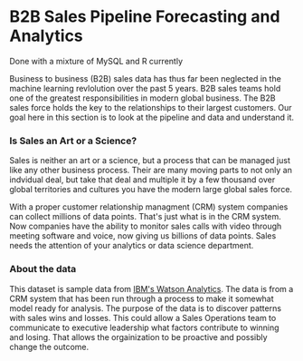 # B2B Sales Pipeline Forecasting and Analytics
Done with a mixture of MySQL and R currently

Business to business (B2B) sales data has thus far been neglected in the machine learning revlolution over the past 5 years. B2B sales teams hold one of the greatest responsibilities in modern global business. The B2B sales force holds the key to the relationships to their largest customers. Our goal here in this section is to look at the pipeline and data and understand it.

### Is Sales an Art or a Science?

Sales is neither an art or a science, but a process that can be managed just like any other business process. Their are many moving parts to not only an indvidual deal, but take that deal and multiple it by a few thousand over global territories and cultures you have the modern large global sales force.

With a proper customer relationship managment (CRM) system companies can collect millions of data points. That's just what is in the CRM system. Now companies have the ability to monitor sales calls with video through meeting software and voice, now giving us billions of data points. Sales needs the attention of your analytics or data science department.

### About the data

This dataset is sample data from [IBM's Watson Analytics](https://www.ibm.com/communities/analytics/watson-analytics-blog/sales-win-loss-sample-dataset/). The data is from a CRM system that has been run through a process to make it somewhat model ready for analysis. The purpose of the data is to discover patterns with sales wins and losses. This could allow a Sales Operations team to communicate to executive leadership what factors contribute to winning and losing. That allows the orgainization to be proactive and possibly change the outcome.
